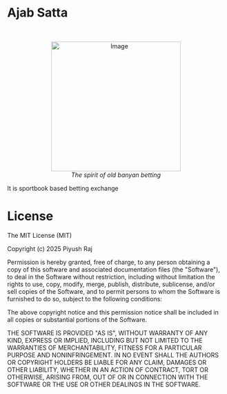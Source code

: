 # Ajab Satta

<br/>
<p align="center">
<img width="300" height="" alt="Image" src="https://github.com/user-attachments/assets/9c83daa8-fc2c-40be-aef4-b1584392ce7f" align="center"/>
<br/>
<i>The spirit of old banyan betting</i>
</p>

It is sportbook based betting exchange

# License

The MIT License (MIT)

Copyright (c) 2025 Piyush Raj

Permission is hereby granted, free of charge, to any person obtaining a copy of this software and associated documentation files (the "Software"), to deal in the Software without restriction, including without limitation the rights to use, copy, modify, merge, publish, distribute, sublicense, and/or sell copies of the Software, and to permit persons to whom the Software is furnished to do so, subject to the following conditions:

The above copyright notice and this permission notice shall be included in all copies or substantial portions of the Software.

THE SOFTWARE IS PROVIDED "AS IS", WITHOUT WARRANTY OF ANY KIND, EXPRESS OR IMPLIED, INCLUDING BUT NOT LIMITED TO THE WARRANTIES OF MERCHANTABILITY, FITNESS FOR A PARTICULAR PURPOSE AND NONINFRINGEMENT. IN NO EVENT SHALL THE AUTHORS OR COPYRIGHT HOLDERS BE LIABLE FOR ANY CLAIM, DAMAGES OR OTHER LIABILITY, WHETHER IN AN ACTION OF CONTRACT, TORT OR OTHERWISE, ARISING FROM, OUT OF OR IN CONNECTION WITH THE SOFTWARE OR THE USE OR OTHER DEALINGS IN THE SOFTWARE.
